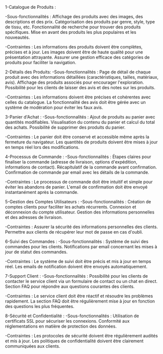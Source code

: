 1-Catalogue de Produits :

-Sous-fonctionnalités :
Affichage des produits avec des images, des descriptions et des prix.
Catégorisation des produits par genre, style, type de tissu, etc.
Fonctionnalité de recherche pour trouver des produits spécifiques.
Mise en avant des produits les plus populaires et les nouveautés.

-Contraintes :
Les informations des produits doivent être complètes, précises et à jour.
Les images doivent être de haute qualité pour une présentation attrayante.
Assurer une gestion efficace des catégories de produits pour faciliter la navigation.


2-Détails des Produits:
-Sous-fonctionnalités :
Page de détail de chaque produit avec des informations détaillées (caractéristiques, tailles, matériaux, avis).
Affichage des produits associés pour encourager l'exploration.
Possibilité pour les clients de laisser des avis et des notes sur les produits.


-Contraintes :
Les informations doivent être précises et cohérentes avec celles du catalogue.
La fonctionnalité des avis doit être gérée avec un système de modération pour éviter les faux avis.


3-Panier d'Achat :
-Sous-fonctionnalités :
Ajout de produits au panier avec quantités modifiables.
Visualisation du contenu du panier et calcul du total des achats.
Possibilité de supprimer des produits du panier.


-Contraintes :
Le panier doit être conservé et accessible même après la fermeture du navigateur.
Les quantités de produits doivent être mises à jour en temps réel lors des modifications.


4-Processus de Commande :
-Sous-fonctionnalités :
Étapes claires pour finaliser la commande (adresse de livraison, options d'expédition, informations de contact).
Récapitulatif de la commande avant confirmation.
Confirmation de commande par email avec les détails de la commande.

-Contraintes :
Le processus de commande doit être intuitif et simple pour éviter les abandons de panier.
L'email de confirmation doit être envoyé instantanément après la commande.


5-Gestion des Comptes Utilisateurs :
-Sous-fonctionnalités :
Création de comptes clients pour faciliter les achats récurrents.
Connexion et déconnexion du compte utilisateur.
Gestion des informations personnelles et des adresses de livraison.


-Contraintes :
Assurer la sécurité des informations personnelles des clients.
Permettre aux clients de récupérer leur mot de passe en cas d'oubli.


6-Suivi des Commandes :
-Sous-fonctionnalités :
Système de suivi des commandes pour les clients.
Notifications par email concernant les mises à jour de statut des commandes.


-Contraintes :
Le système de suivi doit être précis et mis à jour en temps réel.
Les emails de notification doivent être envoyés automatiquement.


7-Support Client :
-Sous-fonctionnalités :
Possibilité pour les clients de contacter le service client via un formulaire de contact ou un chat en direct.
Section FAQ pour répondre aux questions courantes des clients.


-Contraintes :
Le service client doit être réactif et résoudre les problèmes rapidement.
La section FAQ doit être régulièrement mise à jour en fonction des questions les plus fréquentes.


8-Sécurité et Confidentialité :
-Sous-fonctionnalités :
Utilisation de certificats SSL pour sécuriser les connexions.
Conformité aux réglementations en matière de protection des données.


-Contraintes :
Les protocoles de sécurité doivent être régulièrement audités et mis à jour.
Les politiques de confidentialité doivent être clairement communiquées aux clients.